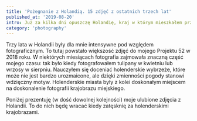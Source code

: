 ```yaml
---
title: 'Pożegnanie z Holandią. 15 zdjęć z ostatnich trzech lat'
published_at: '2019-08-20'
intro: Już za kilka dni opuszczę Holandię, kraj w którym mieszkałem przez ostatnie trzy lata. Zabieram ze sobą mnóstwo wspomnień, wiele wspaniałych znajomości i oczywiście… setki zdjęć! W ramach pożegnania przeglądnąłem wybrałem spośród nich 15 ulubionych.
category: 'photography'
---
```


Trzy lata w Holandii były dla mnie intensywne pod względem fotograficznym. To tutaj powstało większość zdjęć do <nuxt-link to="/blog/project-52">mojego Projektu 52 w 2018 roku</nuxt-link>. W niektórych miesiącach fotografia zajmowała znaczną część mojego czasu: tak było kiedy fotografowałem tulipany w kwietniu lub wrzosy w sierpniu. Nauczyłem się doceniać holenderskie wybrzeże, które może nie jest bardzo urozmaicone, ale dzięki zmienności pogody stanowi wdzięczny motyw. Holenderskie miasta były z kolei doskonałym miejscem na doskonalenie fotografii krajobrazu miejskiego.

Poniżej prezentuję (w dość dowolnej kolejności) moje ulubione zdjęcia z Holandii. To do nich będę wracać kiedy zatęsknię za holenderskimi krajobrazami.

<photo-lazy src="https://res.cloudinary.com/lukaszrados/image/upload/v1620583018/stories/goodbye-netherlands-top-15-photos/558_oyf9mz.jpg" padding-bottom="66.666"></photo-lazy>

<photo-lazy src="https://res.cloudinary.com/lukaszrados/image/upload/v1620583018/stories/goodbye-netherlands-top-15-photos/559_lw1duu.jpg" padding-bottom="66.666"></photo-lazy>

<photo-lazy src="https://res.cloudinary.com/lukaszrados/image/upload/v1620583018/stories/goodbye-netherlands-top-15-photos/560_biqdnb.jpg" padding-bottom="66.666"></photo-lazy>

<photo-lazy src="https://res.cloudinary.com/lukaszrados/image/upload/v1620583018/stories/goodbye-netherlands-top-15-photos/561_hlugqu.jpg" padding-bottom="100"></photo-lazy>

<photo-lazy src="https://res.cloudinary.com/lukaszrados/image/upload/v1620583018/stories/goodbye-netherlands-top-15-photos/562_npbwoo.jpg" padding-bottom="66.666"></photo-lazy>

<photo-lazy src="https://res.cloudinary.com/lukaszrados/image/upload/v1620583018/stories/goodbye-netherlands-top-15-photos/563_rhunlt.jpg" padding-bottom="66.666"></photo-lazy>

<photo-lazy src="https://res.cloudinary.com/lukaszrados/image/upload/v1620583018/stories/goodbye-netherlands-top-15-photos/564_ifladb.jpg" padding-bottom="66.666"></photo-lazy>

<photo-lazy src="https://res.cloudinary.com/lukaszrados/image/upload/v1620583018/stories/goodbye-netherlands-top-15-photos/565_g7uh7m.jpg" padding-bottom="150"></photo-lazy>

<photo-lazy src="https://res.cloudinary.com/lukaszrados/image/upload/v1620583018/stories/goodbye-netherlands-top-15-photos/566_bmwwai.jpg" padding-bottom="66.666"></photo-lazy>

<photo-lazy src="https://res.cloudinary.com/lukaszrados/image/upload/v1620583019/stories/goodbye-netherlands-top-15-photos/567_qnschf.jpg" padding-bottom="66.666"></photo-lazy>

<photo-lazy src="https://res.cloudinary.com/lukaszrados/image/upload/v1620583019/stories/goodbye-netherlands-top-15-photos/568_glvmdb.jpg" padding-bottom="66.666"></photo-lazy>

<photo-lazy src="https://res.cloudinary.com/lukaszrados/image/upload/v1620583019/stories/goodbye-netherlands-top-15-photos/569_u7erbi.jpg" padding-bottom="150"></photo-lazy>

<photo-lazy src="https://res.cloudinary.com/lukaszrados/image/upload/v1620583019/stories/goodbye-netherlands-top-15-photos/570_j27gbg.jpg" padding-bottom="66.666"></photo-lazy>

<photo-lazy src="https://res.cloudinary.com/lukaszrados/image/upload/v1620583019/stories/goodbye-netherlands-top-15-photos/571_qomukj.jpg" padding-bottom="150"></photo-lazy>

<photo-lazy src="https://res.cloudinary.com/lukaszrados/image/upload/v1620583019/stories/goodbye-netherlands-top-15-photos/572_rwlp0l.jpg" padding-bottom="66.666"></photo-lazy>
